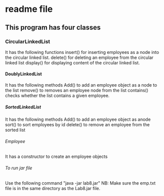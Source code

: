 # readme file

## This program has four classes

### CircularLinkedList
It has the following functions
insert() for inserting employees as a node into the circular linked list.
delete() for deleting an employee from the circular linked list
display() for displaying content of the circular linked list.

#### DoublyLinkedList
It has the following methods
Add() to add an employee object as a node to the list
remove() to removes an employee node from the list
contains() checks whether the list contains a given employee.

##### SortedLinkedList
It has the following methods
Add() to add an employee object as anode
sort() to sort employees by id
delete() to remove an employee from the sorted list

###### Employee
It has a constructor to create an employee objects

###### To run jar file
Use the following command "java -jar lab8.jar"
NB: Make sure the emp.txt file is in the same directory as the Lab8.jar file.
